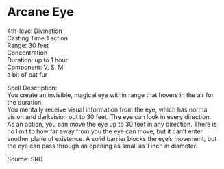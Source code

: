 # Arcane Eye
4th-level Divination<br>
Casting Time:1 action<br>
Range: 30 feet<br>
Concentration<br>
Duration: up to 1 hour<br>
Component: V, S, M<br>
a bit of bat fur

Spell Description:<br>
You create an invisible, magical eye within range that hovers in the air for the duration.<br>You mentally receive visual information from the eye, which has normal vision and darkvision out to 30 feet. The eye can look in every direction.<br>As an action, you can move the eye up to 30 feet in any direction. There is no limit to how far away from you the eye can move, but it can’t enter another plane of existence. A solid barrier blocks the eye’s movement, but the eye can pass through an opening as small as 1 inch in diameter.

Source: SRD